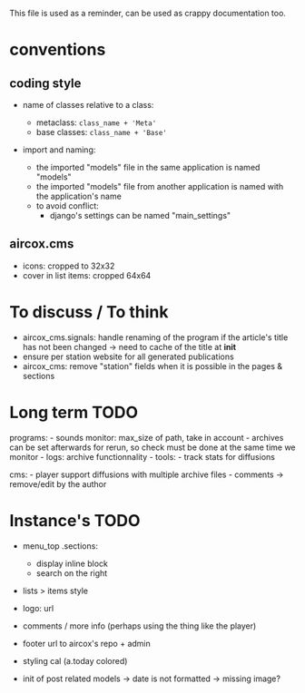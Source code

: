 This file is used as a reminder, can be used as crappy documentation too.

# conventions
## coding style
* name of classes relative to a class:
    - metaclass: `class_name + 'Meta'`
    - base classes: `class_name + 'Base'`

* import and naming:
    - the imported "models" file in the same application is named "models"
    - the imported "models" file from another application is named with the application's name
    - to avoid conflict:
        - django's settings can be named "main_settings"

## aircox.cms
* icons: cropped to 32x32
* cover in list items: cropped 64x64



# To discuss / To think
- aircox_cms.signals: handle renaming of the program if the article's title has
    not been changed -> need to cache of the title at __init__
- ensure per station website for all generated publications
- aircox_cms: remove "station" fields when it is possible in the pages & sections


# Long term TODO
programs:
    - sounds monitor: max_size of path, take in account
    - archives can be set afterwards for rerun, so check must be done
        at the same time we monitor
    - logs: archive functionnality
    - tools:
        - track stats for diffusions

cms:
    - player support diffusions with multiple archive files
    - comments -> remove/edit by the author

# Instance's TODO
- menu_top .sections:
    - display inline block
    - search on the right
- lists > items style
- logo: url
- comments / more info (perhaps using the thing like the player)
- footer url to aircox's repo + admin
- styling cal (a.today colored)

- init of post related models
    -> date is not formatted
    -> missing image?



